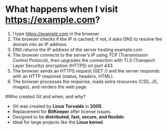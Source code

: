 # What happens when I visit https://example.com?

1. I type https://example.com in the browser.
2. The browser checks if the IP is cached; if not, it asks DNS to resolve the domain into an IP address.
3. DNS returns the IP address of the server hosting example.com.
4. The browser connects to the server’s IP using TCP (Transmission Control Protocol), then upgrades the connection with TLS (Transport Layer Security) encryption (HTTPS) on port 443.
5. The browser sends an HTTPS request (GET /) and the server responds with an HTTP response (status, headers, HTML).
6. The browser processes the response, loads extra resources (CSS, JS, images), and renders the web page.

#Who created Git and when, and why?


- Git was created by **Linus Torvalds** in **2005**
- Replacement for **BitKeeper** after license issues.  
- Designed to be **distributed, fast, secure, and flexible**.  
- Ideal for large projects like the **Linux kernel**.

